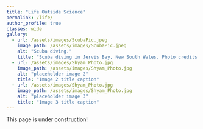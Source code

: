 ```yaml
---
title: "Life Outside Science"
permalink: /life/
author_profile: true
classes: wide
gallery:
  - url: /assets/images/ScubaPic.jpeg
    image_path: /assets/images/ScubaPic.jpeg
    alt: "Scuba diving."
    title: "Scuba diving in Jervis Bay, New South Wales. Photo credits: "
  - url: /assets/images/Shyam_Photo.jpg
    image_path: /assets/images/Shyam_Photo.jpg
    alt: "placeholder image 2"
    title: "Image 2 title caption"
  - url: /assets/images/Shyam_Photo.jpg
    image_path: /assets/images/Shyam_Photo.jpg
    alt: "placeholder image 3"
    title: "Image 3 title caption"
---
```



This page is under construction!